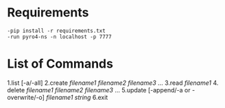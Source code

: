 # Requirements
```
-pip install -r requirements.txt
-run pyro4-ns -n localhost -p 7777
```
# List of Commands
1.list [-a/-all]
2.create _filename1_ _filename2_ _filename3_ ... 
3.read _filename1_
4. delete _filename1_ _filename2_ _filename3_ ...
5.update [-append/-a or -overwrite/-o] _filename1_ _string_
6.exit
